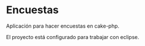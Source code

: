 Encuestas
=========

Aplicación para hacer encuestas en cake-php.

El proyecto está configurado para trabajar con eclipse.
